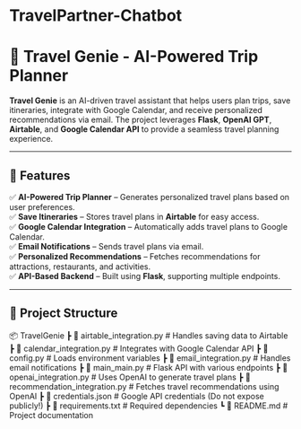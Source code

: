 # TravelPartner-Chatbot

# 🧳 Travel Genie - AI-Powered Trip Planner

**Travel Genie** is an AI-driven travel assistant that helps users plan trips, save itineraries, integrate with Google Calendar, and receive personalized recommendations via email. The project leverages **Flask**, **OpenAI GPT**, **Airtable**, and **Google Calendar API** to provide a seamless travel planning experience.

---

## 🚀 Features

✅ **AI-Powered Trip Planner** – Generates personalized travel plans based on user preferences.  
✅ **Save Itineraries** – Stores travel plans in **Airtable** for easy access.  
✅ **Google Calendar Integration** – Automatically adds travel plans to Google Calendar.  
✅ **Email Notifications** – Sends travel plans via email.  
✅ **Personalized Recommendations** – Fetches recommendations for attractions, restaurants, and activities.  
✅ **API-Based Backend** – Built using **Flask**, supporting multiple endpoints.  

---

## 📂 Project Structure
📦 TravelGenie ┣ 📜 airtable_integration.py # Handles saving data to Airtable ┣ 📜 calendar_integration.py # Integrates with Google Calendar API ┣ 📜 config.py # Loads environment variables ┣ 📜 email_integration.py # Handles email notifications ┣ 📜 main_main.py # Flask API with various endpoints ┣ 📜 openai_integration.py # Uses OpenAI to generate travel plans ┣ 📜 recommendation_integration.py # Fetches travel recommendations using OpenAI ┣ 📜 credentials.json # Google API credentials (Do not expose publicly!) ┣ 📜 requirements.txt # Required dependencies ┗ 📜 README.md # Project documentation
